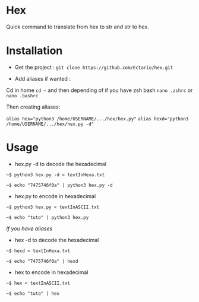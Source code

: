 # Hex
Quick command to translate from hex to str and str to hex.

# Installation

- Get the project : `git clone https://github.com/Ectario/hex.git`

- Add aliases if wanted :

Cd in home `cd ~` and then depending of if you have zsh bash `nano .zshrc` or `nano .bashrc` 

Then creating aliases: 

`alias hex="python3 /home/USERNAME/.../hex/hex.py"`
`alias hexd="python3 /home/USERNAME/.../hex/hex.py -d"`

# Usage
- hex.py -d to decode the hexadecimal

 `~$ python3 hex.py -d < textInHexa.txt`
        
 `~$ echo "7475746f0a" | python3 hex.py -d`
        
- hex.py to encode in hexadecimal 

 `~$ python3 hex.py < textInASCII.txt`
 
 `~$ echo "tuto" | python3 hex.py`

*If you have aliases*

- hex -d to decode the hexadecimal

 `~$ hexd < textInHexa.txt`
        
 `~$ echo "7475746f0a" | hexd`
        
- hex to encode in hexadecimal 

 `~$ hex < textInASCII.txt`
 
 `~$ echo "tuto" | hex`
